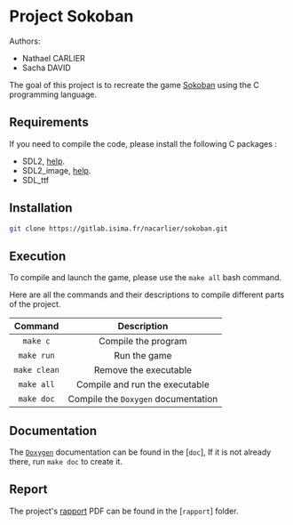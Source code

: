 
# Project Sokoban

Authors:
 * Nathael CARLIER
 * Sacha DAVID

The goal of this project is to recreate the game [Sokoban](https://fr.wikipedia.org/wiki/Sokoban) using the C programming language.

## Requirements

If you need to compile the code, please install the following C packages :
- SDL2, [help](https://wiki.libsdl.org/SDL2/Installation).
- SDL2_image, [help](https://www.oreilly.com/library/view/rust-programming-by/9781788390637/ac509577-fdbc-4f2e-b876-3536985e113c.xhtml).
- SDL_ttf

## Installation

``` bash
git clone https://gitlab.isima.fr/nacarlier/sokoban.git
```

## Execution

To compile and launch the game, please use the `make all` bash command.

Here are all the commands and their descriptions to compile different parts of the project.

| Command      | Description                          |
|:------------:|:------------------------------------:|
| `make c`     | Compile the program                  |
| `make run`   | Run the game                         |
| `make clean` | Remove the executable                |
| `make all`   | Compile and run the executable       |
| `make doc`   | Compile the `Doxygen` documentation  |


## Documentation

The [`Doxygen`](./doc/redirect.html) documentation can be found in the [`doc`], If it is not already there, run `make doc` to create it.

## Report

The project's [rapport](../../rapport/rapport.pdf) PDF can be found in the [`rapport`] folder.
